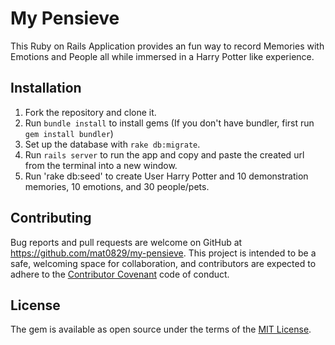 # My Pensieve

This Ruby on Rails Application provides an fun way to record Memories with Emotions and People all while immersed in a Harry Potter like experience.

## Installation

1. Fork the repository and clone it.
2. Run `bundle install` to install gems (If you don't have bundler, first run `gem install bundler`)
3. Set up the database with `rake db:migrate`.
4. Run `rails server` to run the app and copy and paste the created url from the terminal into a new window.
5. Run 'rake db:seed' to create User Harry Potter and 10 demonstration memories, 10 emotions, and 30 people/pets.

## Contributing

Bug reports and pull requests are welcome on GitHub at https://github.com/mat0829/my-pensieve. This project is intended to be a safe, welcoming space for collaboration, and contributors are expected to adhere to the [Contributor Covenant](https://contributor-covenant.org) code of conduct.

## License

The gem is available as open source under the terms of the [MIT License](https://github.com/mat0829/my-pensieve/blob/master/LICENSE).